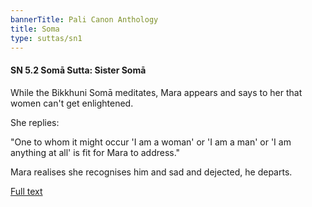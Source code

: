 ```yaml
---
bannerTitle: Pali Canon Anthology
title: Soma
type: suttas/sn1
---
```


#### SN 5.2 Somā Sutta: Sister Somā

While the Bikkhuni Somā meditates, Mara appears and says to her that women
can't get enlightened.  

She replies:  

"One to whom it might occur 'I am a woman' or 'I am a man' or 'I am anything at
all' is fit for Mara to address."

Mara realises she recognises him and sad and dejected, he departs.

[Full text](https://www.dhammatalks.org/suttas/SN/SN5_2.html)
